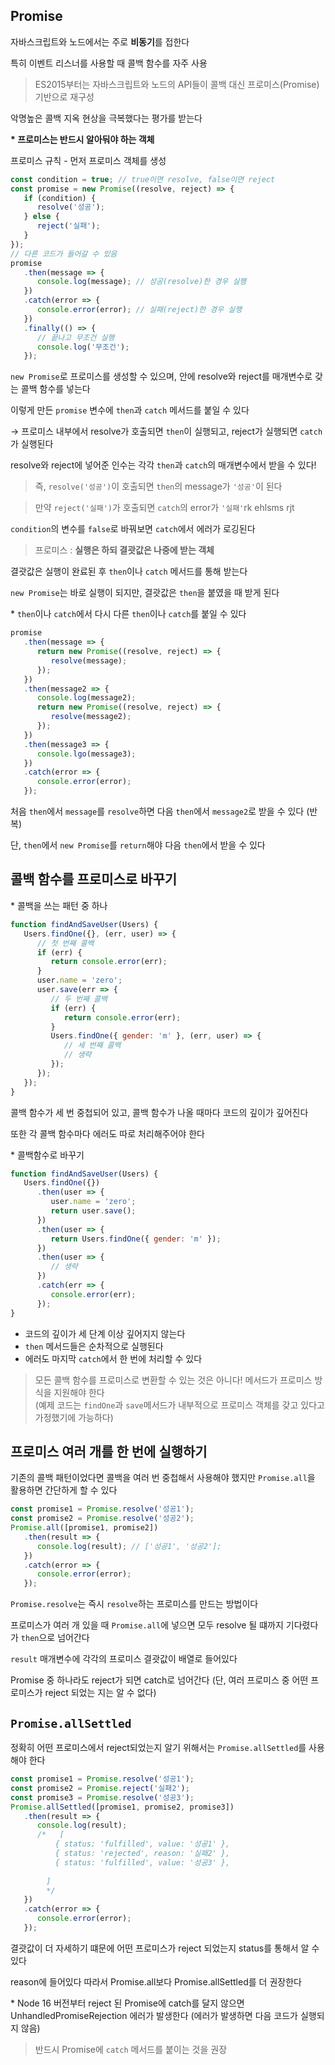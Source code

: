 ## Promise

자바스크립트와 노드에서는 주로 **비동기**를 접한다

특히 이벤트 리스너를 사용할 때 콜백 함수를 자주 사용

> ES2015부터는 자바스크립트와 노드의 API들이 콜백 대신 프로미스(Promise) 기반으로 재구성

악명높은 콜백 지옥 현상을 극복했다는 평가를 받는다

**$*$ 프로미스는 반드시 알아둬야 하는 객체**

프로미스 규칙 - 먼저 프로미스 객체를 생성

```javascript
const condition = true; // true이면 resolve, false이면 reject
const promise = new Promise((resolve, reject) => {
   if (condition) {
      resolve('성공');
   } else {
      reject('실패');
   }
});
// 다른 코드가 들어갈 수 있음
promise
   .then(message => {
      console.log(message); // 성공(resolve)한 경우 실행
   })
   .catch(error => {
      console.error(error); // 실패(reject)한 경우 실행
   })
   .finally(() => {
      // 끝나고 무조건 실행
      console.log('무조건');
   });
```

`new Promise`로 프로미스를 생성할 수 있으며, 안에 resolve와 reject를 매개변수로 갖는 콜백 함수를 넣는다

이렇게 만든 `promise` 변수에 `then`과 `catch` 메서드를 붙일 수 있다

→ 프로미스 내부에서 resolve가 호출되면 `then`이 실행되고, reject가 실행되면 `catch`가 실행된다

resolve와 reject에 넣어준 인수는 각각 `then`과 `catch`의 매개변수에서 받을 수 있다!

> 즉, `resolve('성공')`이 호출되면 `then`의 message가 `'성공'`이 된다

> 만약 `reject('실패')`가 호출되면 `catch`의 error가 `'실패'`rk ehlsms rjt

`condition`의 변수를 `false`로 바꿔보면 `catch`에서 에러가 로깅된다

> 프로미스 : **실행은 하되 결괏값은 나중에 받는 객체**

결괏값은 실행이 완료된 후 `then`이나 `catch` 메서드를 통해 받는다

`new Promise`는 바로 실행이 되지만, 결괏값은 `then`을 붙였을 때 받게 된다

$*$ `then`이나 `catch`에서 다시 다른 `then`이나 `catch`를 붙일 수 있다

```javascript
promise
   .then(message => {
      return new Promise((resolve, reject) => {
         resolve(message);
      });
   })
   .then(message2 => {
      console.log(message2);
      return new Promise((resolve, reject) => {
         resolve(message2);
      });
   })
   .then(message3 => {
      console.lgo(message3);
   })
   .catch(error => {
      console.error(error);
   });
```

처음 `then`에서 `message`를 `resolve`하면 다음 `then`에서 `message2`로 받을 수 있다 (반복)

단, `then`에서 `new Promise`를 `return`해야 다음 `then`에서 받을 수 있다

## 콜백 함수를 프로미스로 바꾸기

$*$ 콜백을 쓰는 패턴 중 하나

```javascript
function findAndSaveUser(Users) {
   Users.findOne({}, (err, user) => {
      // 첫 번째 콜백
      if (err) {
         return console.error(err);
      }
      user.name = 'zero';
      user.save(err => {
         // 두 번째 콜백
         if (err) {
            return console.error(err);
         }
         Users.findOne({ gender: 'm' }, (err, user) => {
            // 세 번째 콜백
            // 생략
         });
      });
   });
}
```

콜백 함수가 세 번 중첩되어 있고, 콜백 함수가 나올 때마다 코드의 깊이가 깊어진다

또한 각 콜백 함수마다 에러도 따로 처리해주어야 한다

$*$ 콜백함수로 바꾸기

```javascript
function findAndSaveUser(Users) {
   Users.findOne({})
      .then(user => {
         user.name = 'zero';
         return user.save();
      })
      .then(user => {
         return Users.findOne({ gender: 'm' });
      })
      .then(user => {
         // 생략
      })
      .catch(err => {
         console.error(err);
      });
}
```

-  코드의 깊이가 세 단계 이상 깊어지지 않는다
-  `then` 메서드들은 순차적으로 실행된다
-  에러도 마지막 `catch`에서 한 번에 처리할 수 있다

> 모든 콜백 함수를 프로미스로 변환할 수 있는 것은 아니다! 메서드가 프로미스 방식을 지원해야 한다 <br>
> (예제 코드는 `findOne`과 `save`메서드가 내부적으로 프로미스 객체를 갖고 있다고 가정했기에 가능하다)

## 프로미스 여러 개를 한 번에 실행하기

기존의 콜백 패턴이었다면 콜백을 여러 번 중첩해서 사용해야 했지만 `Promise.all`을 활용하면 간단하게 할 수 있다

```javascript
const promise1 = Promise.resolve('성공1');
const promise2 = Promise.resolve('성공2');
Promise.all([promise1, promise2])
   .then(result => {
      console.log(result); // ['성공1', '성공2'];
   })
   .catch(error => {
      console.error(error);
   });
```

`Promise.resolve`는 즉시 `resolve`하는 프로미스를 만드는 방법이다

프로미스가 여러 개 있을 때 `Promise.all`에 넣으면 모두 resolve 될 떄까지 기다렸다가 `then`으로 넘어간다

`result` 매개변수에 각각의 프로미스 결괏값이 배열로 들어있다

Promise 중 하나라도 reject가 되면 catch로 넘어간다 (단, 여러 프로미스 중 어떤 프로미스가 reject 되었는 지는 알 수 없다)

## `Promise.allSettled`

정확히 어떤 프로미스에서 reject되었는지 알기 위해서는 `Promise.allSettled`를 사용해야 한다

```javascript
const promise1 = Promise.resolve('성공1');
const promise2 = Promise.reject('실패2');
const promise3 = Promise.resolve('성공3');
Promise.allSettled([promise1, promise2, promise3])
   .then(result => {
      console.log(result);
      /*   [
          { status: 'fulfilled', value: '성공1' },
          { status: 'rejected', reason: '실패2' },
          { status: 'fulfilled', value: '성공3' },
          
        ]
        */
   })
   .catch(error => {
      console.error(error);
   });
```

결괏값이 더 자세하기 떄문에 어떤 프로미스가 reject 되었는지 status를 통해서 알 수 있다

reason에 들어있다 따라서 Promise.all보다 Promise.allSettled를 더 권장한다

$*$ Node 16 버전부터 reject 된 Promise에 catch를 달지 않으면 UnhandledPromiseRejection 에러가 발생한다 (에러가 발생하면 다음 코드가 실행되지 않음)

> 반드시 Promise에 `catch` 메서드를 붙이는 것을 권장
